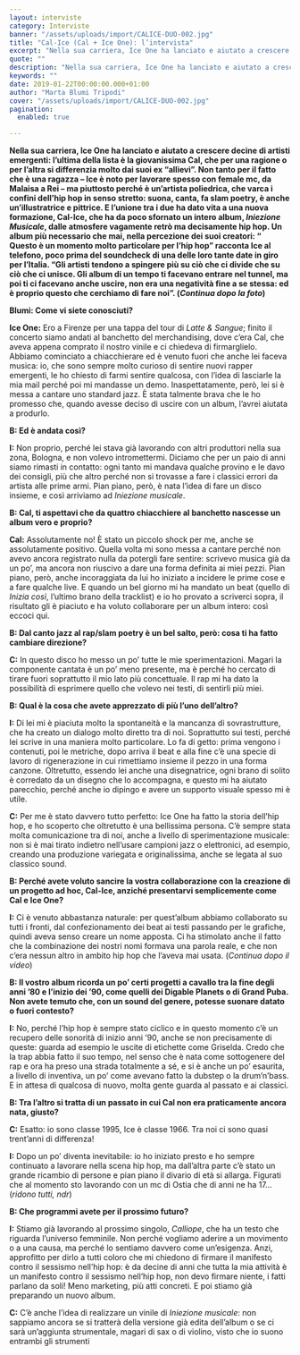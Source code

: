 ```yaml
---
layout: interviste
category: Interviste
banner: "/assets/uploads/import/CALICE-DUO-002.jpg"
title: "Cal-Ice (Cal + Ice One): l’intervista"
excerpt: "Nella sua carriera, Ice One ha lanciato e aiutato a crescere decine di artisti emergenti: l’ultima della lista è la giovanissima Cal, che per una ragione o per l’altra si differenzia molto dai suoi ex “allievi”. Non tanto per il fatto che è una ragazza – Ice è noto per lavorare spesso con female mc,…"
quote: ""
description: "Nella sua carriera, Ice One ha lanciato e aiutato a crescere decine di artisti emergenti: l’ultima della lista è la giovanissima Cal, che per una ragione o per l’altra si differenzia molto dai suoi ex “allievi”. Non tanto per il fatto che è una ragazza – Ice è noto per lavorare spesso con female mc,…"
keywords: ""
date: 2019-01-22T00:00:00.000+01:00
author: "Marta Blumi Tripodi"
cover: "/assets/uploads/import/CALICE-DUO-002.jpg"
pagination:
  enabled: true

---
```


**Nella sua carriera, Ice One ha lanciato e aiutato a crescere decine di artisti emergenti: l’ultima della lista è la giovanissima Cal, che per una ragione o per l’altra si differenzia molto dai suoi ex “allievi”. Non tanto per il fatto che è una ragazza – Ice è noto per lavorare spesso con female mc, da Malaisa a Rei – ma piuttosto perché è un’artista poliedrica, che varca i confini dell’hip hop in senso stretto: suona, canta, fa slam poetry, è anche un’illustratrice e pittrice. E l’unione tra i due ha dato vita a una nuova formazione, Cal-Ice, che ha da poco sfornato un intero album, _Iniezione Musicale_, dalle atmosfere vagamente retrò ma decisamente hip hop. Un album più necessario che mai, nella percezione dei suoi creatori: “** **Questo è un momento molto particolare per l’hip hop” racconta Ice al telefono, poco prima del soundcheck di una delle loro tante date in giro per l’Italia. “Gli artisti tendono a spingere più su ciò che ci divide che su ciò che ci unisce. Gli album di un tempo ti facevano entrare nel tunnel, ma poi ti ci facevano anche uscire, non era una negatività fine a se stessa: ed è proprio questo che cerchiamo di fare noi”. (_Continua dopo la foto_)**

**Blumi: Come vi siete conosciuti?**

**Ice One:** Ero a Firenze per una tappa del tour di _Latte & Sangue_; finito il concerto siamo andati al banchetto del merchandising, dove c’era Cal, che aveva appena comprato il nostro vinile e ci chiedeva di firmarglielo. Abbiamo cominciato a chiacchierare ed è venuto fuori che anche lei faceva musica: io, che sono sempre molto curioso di sentire nuovi rapper emergenti, le ho chiesto di farmi sentire qualcosa, con l’idea di lasciarle la mia mail perché poi mi mandasse un demo. Inaspettatamente, però, lei si è messa a cantare uno standard jazz. È stata talmente brava che le ho promesso che, quando avesse deciso di uscire con un album, l’avrei aiutata a produrlo.

**B: Ed è andata così?**

**I:** Non proprio, perché lei stava già lavorando con altri produttori nella sua zona, Bologna, e non volevo intromettermi. Diciamo che per un paio di anni siamo rimasti in contatto: ogni tanto mi mandava qualche provino e le davo dei consigli, più che altro perché non si trovasse a fare i classici errori da artista alle prime armi. Pian piano, però, è nata l’idea di fare un disco insieme, e così arriviamo ad _Iniezione musicale_.

**B: Cal, ti aspettavi che da quattro chiacchiere al banchetto nascesse un album vero e proprio?**

**Cal:** Assolutamente no! È stato un piccolo shock per me, anche se assolutamente positivo. Quella volta mi sono messa a cantare perché non avevo ancora registrato nulla da potergli fare sentire: scrivevo musica già da un po’, ma ancora non riuscivo a dare una forma definita ai miei pezzi. Pian piano, però, anche incoraggiata da lui ho iniziato a incidere le prime cose e a fare qualche live. E quando un bel giorno mi ha mandato un beat (quello di _Inizia così_, l’ultimo brano della tracklist) e io ho provato a scriverci sopra, il risultato gli è piaciuto e ha voluto collaborare per un album intero: così eccoci qui.

**B: Dal canto jazz al rap/slam poetry è un bel salto, però: cosa ti ha fatto cambiare direzione?**

**C:** In questo disco ho messo un po’ tutte le mie sperimentazioni. Magari la componente cantata è un po’ meno presente, ma è perché ho cercato di tirare fuori soprattutto il mio lato più concettuale. Il rap mi ha dato la possibilità di esprimere quello che volevo nei testi, di sentirli più miei.

**B: Qual è la cosa che avete apprezzato di più l’uno dell’altro?**

**I:** Di lei mi è piaciuta molto la spontaneità e la mancanza di sovrastrutture, che ha creato un dialogo molto diretto tra di noi. Soprattutto sui testi, perché lei scrive in una maniera molto particolare. Lo fa di getto: prima vengono i contenuti, poi le metriche, dopo arriva il beat e alla fine c’è una specie di lavoro di rigenerazione in cui rimettiamo insieme il pezzo in una forma canzone. Oltretutto, essendo lei anche una disegnatrice, ogni brano di solito è corredato da un disegno che lo accompagna, e questo mi ha aiutato parecchio, perché anche io dipingo e avere un supporto visuale spesso mi è utile.

**C:** Per me è stato davvero tutto perfetto: Ice One ha fatto la storia dell’hip hop, e ho scoperto che oltretutto è una bellissima persona. C’è sempre stata molta comunicazione tra di noi, anche a livello di sperimentazione musicale: non si è mai tirato indietro nell’usare campioni jazz o elettronici, ad esempio, creando una produzione variegata e originalissima, anche se legata al suo classico sound.

**B: Perché avete voluto sancire la vostra collaborazione con la creazione di un progetto ad hoc, Cal-Ice, anziché presentarvi semplicemente come Cal e Ice One?**

**I:** Ci è venuto abbastanza naturale: per quest’album abbiamo collaborato su tutti i fronti, dal confezionamento dei beat ai testi passando per le grafiche, quindi aveva senso creare un nome apposta. Ci ha stimolato anche il fatto che la combinazione dei nostri nomi formava una parola reale, e che non c’era nessun altro in ambito hip hop che l’aveva mai usata. (_Continua dopo il video_)

**B: Il vostro album ricorda un po’ certi progetti a cavallo tra la fine degli anni ’80 e l’inizio dei ’90, come quelli dei Digable Planets o di Grand Puba. Non avete temuto che, con un sound del genere, potesse suonare datato o fuori contesto?**

**I:** No, perché l’hip hop è sempre stato ciclico e in questo momento c’è un recupero delle sonorità di inizio anni ’90, anche se non precisamente di queste: guarda ad esempio le uscite di etichette come Griselda. Credo che la trap abbia fatto il suo tempo, nel senso che è nata come sottogenere del rap e ora ha preso una strada totalmente a sé, e si è anche un po’ esaurita, a livello di inventiva, un po’ come avevano fatto la dubstep o la drum’n’bass. E in attesa di qualcosa di nuovo, molta gente guarda al passato e ai classici.

**B: Tra l’altro si tratta di un passato in cui Cal non era praticamente ancora nata, giusto?**

**C:** Esatto: io sono classe 1995, Ice è classe 1966\. Tra noi ci sono quasi trent’anni di differenza!

**I:** Dopo un po’ diventa inevitabile: io ho iniziato presto e ho sempre continuato a lavorare nella scena hip hop, ma dall’altra parte c’è stato un grande ricambio di persone e pian piano il divario di età si allarga. Figurati che al momento sto lavorando con un mc di Ostia che di anni ne ha 17… (_ridono tutti, ndr_)

**B: Che programmi avete per il prossimo futuro?**

**I:** Stiamo già lavorando al prossimo singolo, _Calliope_, che ha un testo che riguarda l’universo femminile. Non perché vogliamo aderire a un movimento o a una causa, ma perché lo sentiamo davvero come un’esigenza. Anzi, approfitto per dirlo a tutti coloro che mi chiedono di firmare il manifesto contro il sessismo nell’hip hop: è da decine di anni che tutta la mia attività è un manifesto contro il sessismo nell’hip hop, non devo firmare niente, i fatti parlano da soli! Meno marketing, più atti concreti. E poi stiamo già preparando un nuovo album.

**C:** C’è anche l’idea di realizzare un vinile di _Iniezione musicale_: non sappiamo ancora se si tratterà della versione già edita dell’album o se ci sarà un’aggiunta strumentale, magari di sax o di violino, visto che io suono entrambi gli strumenti